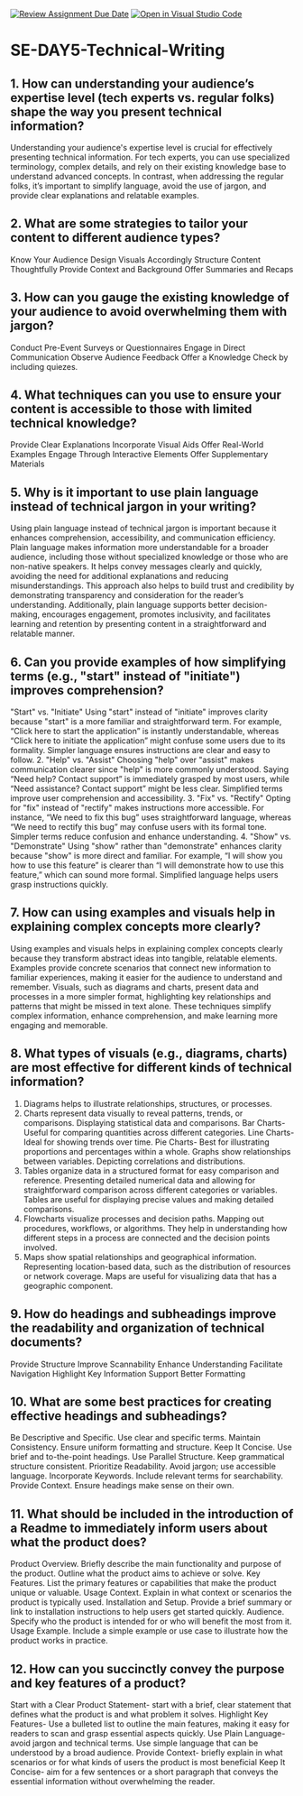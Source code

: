[![Review Assignment Due Date](https://classroom.github.com/assets/deadline-readme-button-22041afd0340ce965d47ae6ef1cefeee28c7c493a6346c4f15d667ab976d596c.svg)](https://classroom.github.com/a/zsAR-pyY)
[![Open in Visual Studio Code](https://classroom.github.com/assets/open-in-vscode-2e0aaae1b6195c2367325f4f02e2d04e9abb55f0b24a779b69b11b9e10269abc.svg)](https://classroom.github.com/online_ide?assignment_repo_id=15719442&assignment_repo_type=AssignmentRepo)
# SE-DAY5-Technical-Writing
## 1. How can understanding your audience’s expertise level (tech experts vs. regular folks) shape the way you present technical information?
Understanding your audience's expertise level is crucial for effectively presenting technical information. For tech experts, you can use specialized terminology, complex details, and rely on their existing knowledge base to understand advanced concepts. In contrast, when addressing the regular folks, it’s important to simplify language, avoid the use of jargon, and provide clear explanations and relatable examples.
## 2. What are some strategies to tailor your content to different audience types?
Know Your Audience
Design Visuals Accordingly
Structure Content Thoughtfully
Provide Context and Background
Offer Summaries and Recaps
## 3. How can you gauge the existing knowledge of your audience to avoid overwhelming them with jargon?
Conduct Pre-Event Surveys or Questionnaires
Engage in Direct Communication
Observe Audience Feedback
Offer a Knowledge Check by including quiezes. 
## 4. What techniques can you use to ensure your content is accessible to those with limited technical knowledge?
Provide Clear Explanations
Incorporate Visual Aids
Offer Real-World Examples
Engage Through Interactive Elements
Offer Supplementary Materials
## 5. Why is it important to use plain language instead of technical jargon in your writing?
Using plain language instead of technical jargon is important because it enhances comprehension, accessibility, and communication efficiency. Plain language makes information more understandable for a broader audience, including those without specialized knowledge or those who are non-native speakers. It helps convey messages clearly and quickly, avoiding the need for additional explanations and reducing misunderstandings. This approach also helps to build trust and credibility by demonstrating transparency and consideration for the reader’s understanding. Additionally, plain language supports better decision-making, encourages engagement, promotes inclusivity, and facilitates learning and retention by presenting content in a straightforward and relatable manner.
## 6. Can you provide examples of how simplifying terms (e.g., "start" instead of "initiate") improves comprehension?
 "Start" vs. "Initiate"
Using "start" instead of "initiate" improves clarity because "start" is a more familiar and straightforward term. For example, “Click here to start the application” is instantly understandable, whereas “Click here to initiate the application” might confuse some users due to its formality. Simpler language ensures instructions are clear and easy to follow.
2. "Help" vs. "Assist"
Choosing "help" over "assist" makes communication clearer since "help" is more commonly understood. Saying “Need help? Contact support” is immediately grasped by most users, while “Need assistance? Contact support” might be less clear. Simplified terms improve user comprehension and accessibility.
3. "Fix" vs. "Rectify"
Opting for "fix" instead of "rectify" makes instructions more accessible. For instance, “We need to fix this bug” uses straightforward language, whereas “We need to rectify this bug” may confuse users with its formal tone. Simpler terms reduce confusion and enhance understanding.
4. "Show" vs. "Demonstrate"
Using "show" rather than "demonstrate" enhances clarity because "show" is more direct and familiar. For example, “I will show you how to use this feature” is clearer than “I will demonstrate how to use this feature,” which can sound more formal. Simplified language helps users grasp instructions quickly.
## 7. How can using examples and visuals help in explaining complex concepts more clearly?
Using examples and visuals helps in explaining complex concepts clearly because they transform abstract ideas into tangible, relatable elements. Examples provide concrete scenarios that connect new information to familiar experiences, making it easier for the audience to understand and remember. Visuals, such as diagrams and charts, present data and processes in a more simpler format, highlighting key relationships and patterns that might be missed in text alone. These techniques simplify complex information, enhance comprehension, and make learning more engaging and memorable.
## 8. What types of visuals (e.g., diagrams, charts) are most effective for different kinds of technical information?
1. Diagrams helps to illustrate relationships, structures, or processes.
2. Charts represent data visually to reveal patterns, trends, or comparisons. Displaying statistical data and comparisons.
Bar Charts- Useful for comparing quantities across different categories.
Line Charts- Ideal for showing trends over time.
Pie Charts- Best for illustrating proportions and percentages within a whole.
Graphs show relationships between variables. Depicting correlations and distributions. 
3. Tables organize data in a structured format for easy comparison and reference. Presenting detailed numerical data and allowing for straightforward comparison across different categories or variables. Tables are useful for displaying precise values and making detailed comparisons.
4. Flowcharts visualize processes and decision paths. Mapping out procedures, workflows, or algorithms. They help in understanding how different steps in a process are connected and the decision points involved.
5. Maps show spatial relationships and geographical information. Representing location-based data, such as the distribution of resources or network coverage. Maps are useful for visualizing data that has a geographic component.
## 9. How do headings and subheadings improve the readability and organization of technical documents?
Provide Structure
Improve Scannability
Enhance Understanding
Facilitate Navigation
Highlight Key Information
Support Better Formatting
## 10. What are some best practices for creating effective headings and subheadings?
Be Descriptive and Specific. Use clear and specific terms.
Maintain Consistency. Ensure uniform formatting and structure.
Keep It Concise. Use brief and to-the-point headings.
Use Parallel Structure. Keep grammatical structure consistent.
Prioritize Readability. Avoid jargon; use accessible language.
Incorporate Keywords. Include relevant terms for searchability.
Provide Context. Ensure headings make sense on their own.
## 11. What should be included in the introduction of a Readme to immediately inform users about what the product does?
Product Overview. Briefly describe the main functionality and purpose of the product. Outline what the product aims to achieve or solve.
Key Features. List the primary features or capabilities that make the product unique or valuable.
Usage Context. Explain in what context or scenarios the product is typically used.
Installation and Setup. Provide a brief summary or link to installation instructions to help users get started quickly.
Audience. Specify who the product is intended for or who will benefit the most from it.
Usage Example. Include a simple example or use case to illustrate how the product works in practice.
## 12. How can you succinctly convey the purpose and key features of a product?
Start with a Clear Product Statement- start with a brief, clear statement that defines what the product is and what problem it solves.
Highlight Key Features- Use a bulleted list to outline the main features, making it easy for readers to scan and grasp essential aspects quickly.
Use Plain Language- avoid jargon and technical terms. Use simple language that can be understood by a broad audience.
Provide Context- briefly explain in what scenarios or for what kinds of users the product is most beneficial
Keep It Concise- aim for a few sentences or a short paragraph that conveys the essential information without overwhelming the reader.
